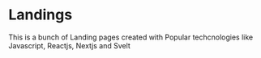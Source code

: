 # Landings
This is a bunch of Landing pages created with Popular techcnologies like Javascript, Reactjs,  Nextjs and Svelt
